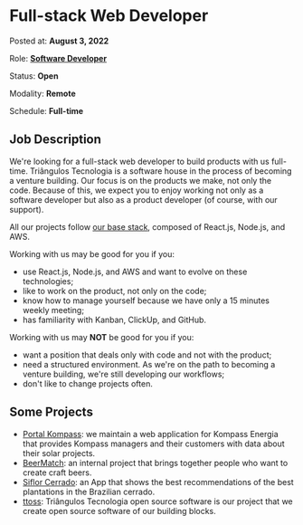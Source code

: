 # Full-stack Web Developer

Posted at: **August 3, 2022**

Role: **[Software Developer](../roles.md)**

Status: **Open**

Modality: **Remote**

Schedule: **Full-time**

## Job Description

We're looking for a full-stack web developer to build products with us full-time. Triângulos Tecnologia is a software house in the process of becoming a venture building. Our focus is on the products we make, not only the code. Because of this, we expect you to enjoy working not only as a software developer but also as a product developer (of course, with our support).

All our projects follow [our base stack](https://ttoss.dev/docs/engineering/Technologies/), composed of React.js, Node.js, and AWS.

Working with us may be good for you if you:
- use React.js, Node.js, and AWS and want to evolve on these technologies;
- like to work on the product, not only on the code;
- know how to manage yourself because we have only a 15 minutes weekly meeting;
- has familiarity with Kanban, ClickUp, and GitHub.

Working with us may **NOT** be good for you if you:
- want a position that deals only with code and not with the product;
- need a structured environment. As we're on the path to becoming a venture building, we're still developing our workflows;
- don't like to change projects often.

## Some Projects

- [Portal Kompass](https://www.triangulostecnologia.com/project-portal-kompass?lang=en): we maintain a web application for Kompass Energia that provides Kompass managers and their customers with data about their solar projects.
- [BeerMatch](https://beermatch.beer/): an internal project that brings together people who want to create craft beers.
- [Siflor Cerrado](https://app.siflorcerrado.com.br/): an App that shows the best recommendations of the best plantations in the Brazilian cerrado.
- [ttoss](https://ttoss.dev): Triângulos Tecnologia open source software is our project that we create open source software of our building blocks.
